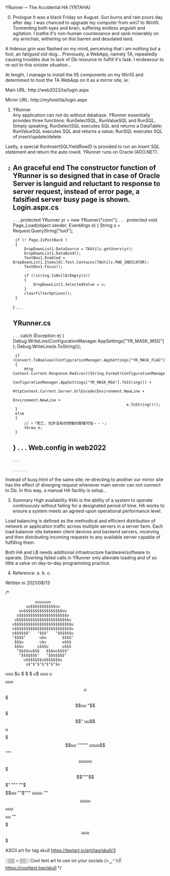 YRunner ─ The Accidental HA (YRTAHA)

0. Prologue
It was a black Friday on August. Sun burns and rain pours day after day. I was 
chanced to upgrade my computer from win7 to Win10. Tormenting both eyes and brain, 
suffering endless anguish and agitation. I loathe it's non-human countenance and 
sank miserably on my armchair, withering on this barren and desolated land. 

A hideous grin was flashed on my mind, perceiving that i am nothing but a fool, 
an fatigued old-dog... Previously, a WebApp, namely TA, repeatedly causing troubles 
due to lack of Db resource to fulfill it's task. I endeavour to re-act to this 
sinister situation... 

At length, I manage to install the IIS components on my Win10 and determined to host 
the TA WebApp on it as a mirror site, ie: 

Main URL:
http://web2022/ta/login.aspx

Mirror URL: 
http://myhost/ta/login.aspx


1. YRunner  
Any application can not do without database. YRunner essentially provides three 
functions: RunSelectSQL, RunValueSQL and RunSQL. Simply speaking, RunSelectSQL 
executes SQL and returns a DataTable; RunValueSQL executes SQL and returns a value; 
RunSQL executes SQL of insert/update/delete.   

Lastly, a special RunInsertSQLYieldRowID is provided to run an insert SQL statement 
and return the auto rowid. YRunner runs on  Oracle (ADO.NET).


2. An graceful end 
The constructor function of YRunner is so designed that in case of Oracle Server is 
languid and reluctant to response to server request, instead of error page, a falsified 
server busy page is shown. 
	Login.aspx.cs
	-------------
	. . . 
        protected YRunner yr = new YRunner("conn");
	. . . 
	protected void Page_Load(object sender, EventArgs e)
	{
		String s = Request.QueryString["tuid"];

		if (! Page.IsPostBack )
		{
			DropDownList1.DataSource = TAUtils.getUsers(yr);
			DropDownList1.DataBind();
			TextBox1.Enabled = DropDownList1.Items[0].Text.Contains(TAUtils.PWD_INDICATOR);
			TextBox1.Focus();

			if (!string.IsNullOrEmpty(s))
			{
				DropDownList1.SelectedValue = s; 
			}
			clearFilterOptions();
		}
	}
	. . .

	YRunner.cs
	----------
	. . . 
	catch (Exception e)
	{
		Debug.WriteLine(ConfigurationManager.AppSettings["YR_MASK_MSG"]);
		Debug.WriteLine(e.ToString());

		if (Convert.ToBoolean(ConfigurationManager.AppSettings["YR_MASK_FLAG"]))
		{
			Http​Context.Current.Response.Redirect(String.Format(ConfigurationManager.AppSettings["YR_REDIRECT_URL"],                                                                         
									    ConfigurationManager.AppSettings["YR_MASK_MSG"].ToString()) +                                                                                                                                                  
									    HttpContext.Current.Server.UrlEncode(Environment.NewLine + 
													 	 Environment.NewLine + 
													 	 e.ToString()));
		}
		else
		{
			// 💀「死亡，也許沒有你想像的那樣可怕‧‧‧」
			throw e; 
		}
	}
	. . . 
	Web.config in web2022
	---------------------
	. . . 
	<appSettings>
	<!-- YRunner Exception handling -->
	<add key="YR_MASK_FLAG" value="true"/>
	<add key="YR_MASK_MSG" value="Database server is busy, please try again later... (YRnner.cs)"/>

	<!--- <add key="YR_REDIRECT_URL" value="~/Content/busy.html?m={0}"/> -->
	<add key="YR_REDIRECT_URL" value="http://myhost/ta/login.aspx?m={0}"/>  

	<!-- YRunner Exception handling --> 
	</appSettings>
	. . . 
	<connectionStrings>
		<!-- Oracle database connection (production) -->
		<add name="conn" connectionString="DATA SOURCE=oracle12-scan/pdbwrk;USER ID=dbconn;PASSWORD=poonsio$da;PERSIST SECURITY INFO=True;Connection Timeout=120;" providerName="Oracle.ManagedDataAccess.Client" />
		<!-- Oracle database connection (production) -->
	</connectionStrings>
	. . . 

Instead of busy.html of the same site; re-directing to another our mirror site has 
the effect of diverging request whenever main server can not connect to Db. In this 
way, a manual HA facility is setup... 


3. Summary 
High availability (HA) is the ability of a system to operate continuously without 
failing for a designated period of time. HA works to ensure a system meets an 
agreed-upon operational performance level. 

Load balancing is defined as the methodical and efficient distribution of network or 
application traffic across multiple servers in a server farm. Each load balancer sits 
between client devices and backend servers, receiving and then distributing incoming 
requests to any available server capable of fulfilling them.

Both HA and LB needs additional infrastructure hardware/software to operate. Diverting 
failed calls in YRunner only alleviate loading and of so little a value on day-to-day 
programming practice.  



4. Reference:
a. 
b. 
c. 


<EOF>
Written in 2021/08/13

/*

                 uuuuuuu
             uu$$$$$$$$$$$uu
          uu$$$$$$$$$$$$$$$$$uu
         u$$$$$$$$$$$$$$$$$$$$$u
        u$$$$$$$$$$$$$$$$$$$$$$$u
       u$$$$$$$$$$$$$$$$$$$$$$$$$u
       u$$$$$$$$$$$$$$$$$$$$$$$$$u
       u$$$$$$"   "$$$"   "$$$$$$u
       "$$$$"      u$u       $$$$"
        $$$u       u$u       u$$$
        $$$u      u$$$u      u$$$
         "$$$$uu$$$   $$$uu$$$$"
          "$$$$$$$"   "$$$$$$$"
            u$$$$$$$u$$$$$$$u
             u$"$"$"$"$"$"$u
  uuu        $$u$ $ $ $ $u$$       uuu
 u$$$$        $$$$$u$u$u$$$       u$$$$
  $$$$$uu      "$$$$$$$$$"     uu$$$$$$
u$$$$$$$$$$$uu    """""    uuuu$$$$$$$$$$
$$$$"""$$$$$$$$$$uuu   uu$$$$$$$$$"""$$$"
 """      ""$$$$$$$$$$$uu ""$"""
           uuuu ""$$$$$$$$$$uuu
  u$$$uuu$$$$$$$$$uu ""$$$$$$$$$$$uuu$$$

ASCII art for tag skull
https://textart.io/art/tag/skull/3


░▒▒ 💀 ▒▒░
Cool text art to use on your socials (>‿◠)✌
https://cooltext.top/skull
*/